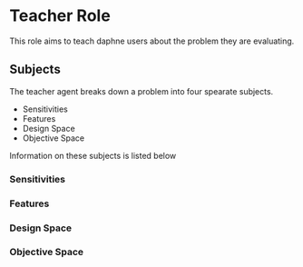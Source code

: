 # Teacher Role

This role aims to teach daphne users about the problem they are evaluating.


## Subjects


The teacher agent breaks down a problem into four spearate subjects.

- Sensitivities
- Features
- Design Space
- Objective Space

Information on these subjects is listed below


### Sensitivities


### Features


### Design Space


### Objective Space

